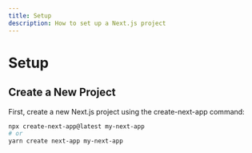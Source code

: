```yaml
---
title: Setup
description: How to set up a Next.js project
---
```


# Setup

## Create a New Project

First, create a new Next.js project using the create-next-app command:

```bash
npx create-next-app@latest my-next-app
# or
yarn create next-app my-next-app
```